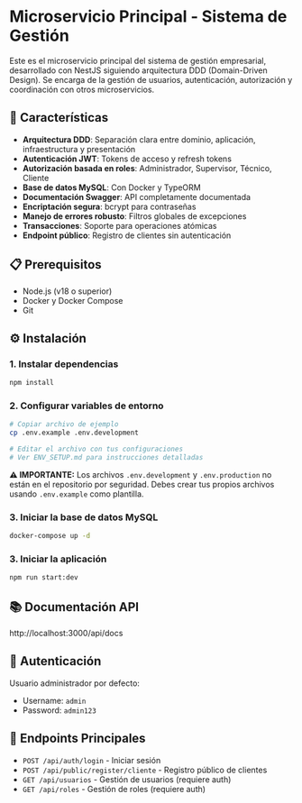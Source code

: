 # Microservicio Principal - Sistema de Gestión

Este es el microservicio principal del sistema de gestión empresarial, desarrollado con NestJS siguiendo arquitectura DDD (Domain-Driven Design). Se encarga de la gestión de usuarios, autenticación, autorización y coordinación con otros microservicios.

## 🚀 Características

- **Arquitectura DDD**: Separación clara entre dominio, aplicación, infraestructura y presentación
- **Autenticación JWT**: Tokens de acceso y refresh tokens
- **Autorización basada en roles**: Administrador, Supervisor, Técnico, Cliente
- **Base de datos MySQL**: Con Docker y TypeORM
- **Documentación Swagger**: API completamente documentada
- **Encriptación segura**: bcrypt para contraseñas
- **Manejo de errores robusto**: Filtros globales de excepciones
- **Transacciones**: Soporte para operaciones atómicas
- **Endpoint público**: Registro de clientes sin autenticación

## 📋 Prerequisitos

- Node.js (v18 o superior)
- Docker y Docker Compose
- Git

## ⚙️ Instalación

### 1. Instalar dependencias
```bash
npm install
```

### 2. Configurar variables de entorno
```bash
# Copiar archivo de ejemplo
cp .env.example .env.development

# Editar el archivo con tus configuraciones
# Ver ENV_SETUP.md para instrucciones detalladas
```

**⚠️ IMPORTANTE:** Los archivos `.env.development` y `.env.production` no están en el repositorio por seguridad. Debes crear tus propios archivos usando `.env.example` como plantilla.

### 3. Iniciar la base de datos MySQL
```bash
docker-compose up -d
```

### 3. Iniciar la aplicación
```bash
npm run start:dev
```

## 📚 Documentación API

http://localhost:3000/api/docs

## 🔐 Autenticación

Usuario administrador por defecto:
- Username: `admin`
- Password: `admin123`

## 🎯 Endpoints Principales

- `POST /api/auth/login` - Iniciar sesión
- `POST /api/public/register/cliente` - Registro público de clientes
- `GET /api/usuarios` - Gestión de usuarios (requiere auth)
- `GET /api/roles` - Gestión de roles (requiere auth)
